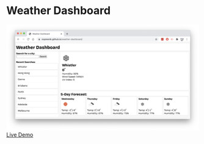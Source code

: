 # Weather Dashboard

![preview](preview.png)
[Live Demo](https://nopresnik.github.io/weather-dashboard)